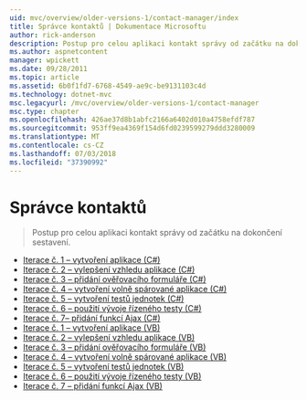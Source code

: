 ```yaml
---
uid: mvc/overview/older-versions-1/contact-manager/index
title: Správce kontaktů | Dokumentace Microsoftu
author: rick-anderson
description: Postup pro celou aplikaci kontakt správy od začátku na dokončení sestavení.
ms.author: aspnetcontent
manager: wpickett
ms.date: 09/28/2011
ms.topic: article
ms.assetid: 6b0f1fd7-6768-4549-ae9c-be9131103c4d
ms.technology: dotnet-mvc
msc.legacyurl: /mvc/overview/older-versions-1/contact-manager
msc.type: chapter
ms.openlocfilehash: 426ae37d8b1abfc2166a6402d010a4758efdf787
ms.sourcegitcommit: 953ff9ea4369f154d6fd0239599279ddd3280009
ms.translationtype: MT
ms.contentlocale: cs-CZ
ms.lasthandoff: 07/03/2018
ms.locfileid: "37390992"
---
```

<a name="contact-manager"></a>Správce kontaktů
====================
> Postup pro celou aplikaci kontakt správy od začátku na dokončení sestavení.


- [Iterace č. 1 – vytvoření aplikace (C#)](iteration-1-create-the-application-cs.md)
- [Iterace č. 2 – vylepšení vzhledu aplikace (C#)](iteration-2-make-the-application-look-nice-cs.md)
- [Iterace č. 3 – přidání ověřovacího formuláře (C#)](iteration-3-add-form-validation-cs.md)
- [Iterace č. 4 – vytvoření volně spárované aplikace (C#)](iteration-4-make-the-application-loosely-coupled-cs.md)
- [Iterace č. 5 – vytvoření testů jednotek (C#)](iteration-5-create-unit-tests-cs.md)
- [Iterace č. 6 – použití vývoje řízeného testy (C#)](iteration-6-use-test-driven-development-cs.md)
- [Iterace č. 7– přidání funkcí Ajax (C#)](iteration-7-add-ajax-functionality-cs.md)
- [Iterace č. 1 – vytvoření aplikace (VB)](iteration-1-create-the-application-vb.md)
- [Iterace č. 2 – vylepšení vzhledu aplikace (VB)](iteration-2-make-the-application-look-nice-vb.md)
- [Iterace č. 3 – přidání ověřovacího formuláře (VB)](iteration-3-add-form-validation-vb.md)
- [Iterace č. 4 – vytvoření volně spárované aplikace (VB)](iteration-4-make-the-application-loosely-coupled-vb.md)
- [Iterace č. 5 – vytvoření testů jednotek (VB)](iteration-5-create-unit-tests-vb.md)
- [Iterace č. 6 – použití vývoje řízeného testy (VB)](iteration-6-use-test-driven-development-vb.md)
- [Iterace č. 7 – přidání funkcí Ajax (VB)](iteration-7-add-ajax-functionality-vb.md)
